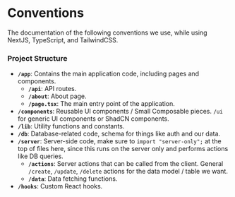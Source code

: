 # Conventions

The documentation of the following conventions we use, while using NextJS, TypeScript, and TailwindCSS.

### Project Structure

- **`/app`**: Contains the main application code, including pages and components.
  - **`/api`**: API routes.
  - **`/about`**: About page.
  - **`/page.tsx`**: The main entry point of the application.
- **`/components`**: Reusable UI components / Small Composable pieces. `/ui` for generic UI components or ShadCN components.
- **`/lib`**: Utility functions and constants.
- **`/db`**: Database-related code, schema for things like auth and our data.
- **`/server`**: Server-side code, make sure to `import "server-only";` at the top of files here, since this runs on the server only and performs actions like DB queries.
  - **`/actions`**: Server actions that can be called from the client. General `/create`, `/update`, `/delete` actions for the data model / table we want.
  - **`/data`**: Data fetching functions.
- **`/hooks`**: Custom React hooks.
